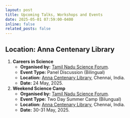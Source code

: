```yaml
---
layout: post
title: Upcoming Talks, Workshops and Events
date: 2025-05-01 07:59:00-0400
inline: false
related_posts: false
---
```


## Location: Anna Centenary Library

1. **Careers in Science**
   - **Organised by:** [Tamil Nadu Science Forum](https://en.wikipedia.org/wiki/Tamil_Nadu_Science_Forum).
   - **Event Type:** Panel Discussion (Bilingual)
   - **Location:** [Anna Centenary Library](https://www.annacentenarylibrary.org/), Chennai, India.
   - **Date:** 24 May, 2025.
2. **Weekend Science Camp**
   - **Organised by:** [Tamil Nadu Science Forum](https://en.wikipedia.org/wiki/Tamil_Nadu_Science_Forum).
   - **Event Type:** Two Day Summer Camp (Bilungual)
   - **Location:** [Anna Centenary Library](https://www.annacentenarylibrary.org/), Chennai, India.
   - **Date:** 30-31 May, 2025.
